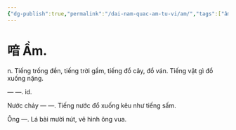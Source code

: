 ```yaml
---
{"dg-publish":true,"permalink":"/dai-nam-quac-am-tu-vi/am/","tags":["âm-tự-vị"],"created":"2025-08-15T14:51:57.848+07:00"}
---
```


# 喑 Ầm.

n. Tiếng trống đền, tiếng trời gầm, tiếng đổ cây, đổ ván. Tiếng vật gì đổ xuống nặng.

— —. id.

Nước chảy — —. Tiếng nước đổ xuống kêu như tiếng sấm.

Ông —. Lá bài mười nút, vẽ hình ông vua.
